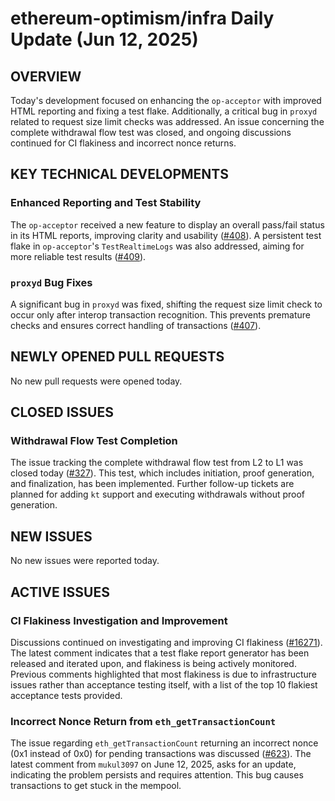 # ethereum-optimism/infra Daily Update (Jun 12, 2025)
## OVERVIEW 
Today's development focused on enhancing the `op-acceptor` with improved HTML reporting and fixing a test flake. Additionally, a critical bug in `proxyd` related to request size limit checks was addressed. An issue concerning the complete withdrawal flow test was closed, and ongoing discussions continued for CI flakiness and incorrect nonce returns.

## KEY TECHNICAL DEVELOPMENTS

### Enhanced Reporting and Test Stability
The `op-acceptor` received a new feature to display an overall pass/fail status in its HTML reports, improving clarity and usability ([#408](https://github.com/ethereum-optimism/infra/pull/408)). A persistent test flake in `op-acceptor`'s `TestRealtimeLogs` was also addressed, aiming for more reliable test results ([#409](https://github.com/ethereum-optimism/infra/pull/409)).

### `proxyd` Bug Fixes
A significant bug in `proxyd` was fixed, shifting the request size limit check to occur only after interop transaction recognition. This prevents premature checks and ensures correct handling of transactions ([#407](https://github.com/ethereum-optimism/infra/pull/407)).

## NEWLY OPENED PULL REQUESTS
No new pull requests were opened today.

## CLOSED ISSUES

### Withdrawal Flow Test Completion
The issue tracking the complete withdrawal flow test from L2 to L1 was closed today ([#327](https://github.com/ethereum-optimism/infra/issues/327)). This test, which includes initiation, proof generation, and finalization, has been implemented. Further follow-up tickets are planned for adding `kt` support and executing withdrawals without proof generation.

## NEW ISSUES
No new issues were reported today.

## ACTIVE ISSUES

### CI Flakiness Investigation and Improvement
Discussions continued on investigating and improving CI flakiness ([#16271](https://github.com/ethereum-optimism/infra/issues/16271)). The latest comment indicates that a test flake report generator has been released and iterated upon, and flakiness is being actively monitored. Previous comments highlighted that most flakiness is due to infrastructure issues rather than acceptance testing itself, with a list of the top 10 flakiest acceptance tests provided.

### Incorrect Nonce Return from `eth_getTransactionCount`
The issue regarding `eth_getTransactionCount` returning an incorrect nonce (0x1 instead of 0x0) for pending transactions was discussed ([#623](https://github.com/ethereum-optimism/infra/issues/623)). The latest comment from `mukul3097` on June 12, 2025, asks for an update, indicating the problem persists and requires attention. This bug causes transactions to get stuck in the mempool.